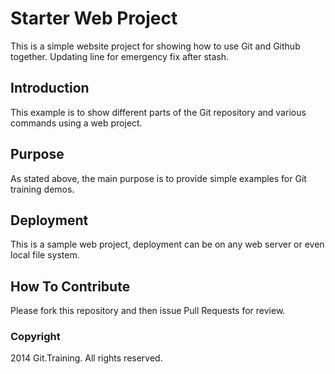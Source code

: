 # Starter Web Project

This is a simple website project for showing how to use Git and Github together. 
Updating line for emergency fix after stash.

## Introduction

This example is to show different parts of the Git repository and various commands 
using a web project. 

## Purpose

As stated above, the main purpose is to provide simple examples for Git training demos.

## Deployment

This is a sample web project, deployment can be on any web server or even local file system.

## How To Contribute

Please fork this repository and then issue Pull Requests for review.

### Copyright

2014 Git.Training. All rights reserved.